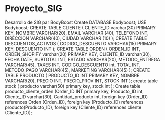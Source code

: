 # Proyecto_SIG
Desarrollo de SIG par BodyBoost
Create    DATABASE Bodyboost;
USE Bodyboost;
CREATE TABLE CLIENTE (
        CLIENTE_ID varchar(30) PRIMARY KEY,
        NOMBRE VARCHAR(20),
        EMAIL VARCHAR (40),
        TELEFONO INT,
        DIRECCION VARCHAR(40),
        CIUDAD VARCHAR (10)
);
CREATE TABLE DESCUENTOS_ACTIVOS (
         CODIGO_DESCUENTO VARCHAR(15) PRIMARY KEY,
         DESCUENTO INT
);
CREATE TABLE ORDEN (
        ORDEN_ID INT,
        ORDEN_SHOPIFY varchar(20)  PRIMARY KEY,
        CLIENTE_ID varchar(30),
        FECHA DATE,
        SUBTOTAL INT,
        ESTADO VARCHAR(20),
        METODO_ENTREGA VARCHAR(45),
        TAXES INT,
        CODIGO_DESCUENTO int,
        TOTAL INT,
        METODO_PAGO VARCHAR(45),
        MARKETING VARCHAR(45)
        );
CREATE TABLE PRODUCTO (
        PRODUCTO_ID INT PRIMARY KEY,
        NOMBRE VARCHAR(20),
        PRECIO INT,
        PRECIO_PROV INT,
        STOCK INT
);
create table stock (
        producto varchar(50) primary key,
        stock int
);
Create table producto_cliente_orden
(Order_ID INT primary key, 
Producto_ID int,
Cliente_ID varchar(30),
Cantidad_producto int,
foreign key (Order_ID) references Orden (Orden_ID),
foreign key (Producto_ID) references producto(Producto_ID),
foreign key (Cliente_ID) references cliente (Cliente_ID));
